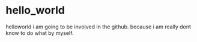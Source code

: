 # hello_world
helloworld
i am going to be involved in the github.
because i am really dont know to do what by myself.
